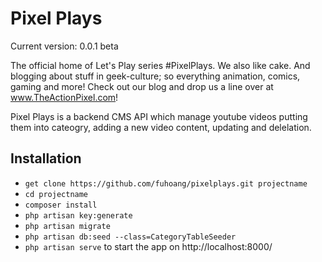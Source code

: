 # Pixel Plays

Current version: 0.0.1 beta

The official home of Let's Play series #PixelPlays. We also like cake. And blogging about stuff in geek-culture; so everything animation, comics, gaming and more! Check out our blog and drop us a line over at www.TheActionPixel.com!

Pixel Plays is a backend CMS API which manage youtube videos putting them into cateogry, adding a new video content, updating and delelation.

## Installation

* `get clone https://github.com/fuhoang/pixelplays.git projectname`
* `cd projectname`
* `composer install`
* `php artisan key:generate`
* `php artisan migrate`
* `php artisan db:seed --class=CategoryTableSeeder`
* `php artisan serve` to start the app on http://localhost:8000/




